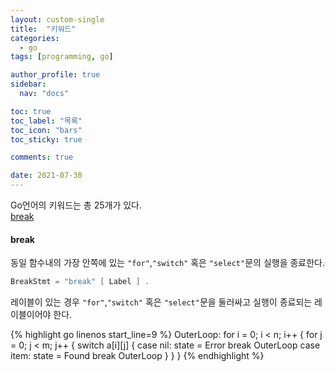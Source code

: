 ```yaml
---
layout: custom-single
title:  "키워드"
categories:
  - go
tags: [programming, go]

author_profile: true
sidebar:
  nav: "docs"

toc: true
toc_label: "목록"
toc_icon: "bars"
toc_sticky: true

comments: true

date: 2021-07-30
---
```


Go언어의 키워드는 총 25개가 있다.  
[break](#break)

#### break
동일 함수내의 가장 안쪽에 있는 `"for"`,`"switch"` 혹은 `"select"`문의 실행을 종료한다.
```go
BreakStmt = "break" [ Label ] .
```
레이블이 있는 경우 `"for"`,`"switch"` 혹은 `"select"`문을 둘러싸고 실행이 종료되는 레이블이어야 한다.

{% highlight go linenos start_line=9 %}
OuterLoop:
  for i = 0; i < n; i++ {
    for j = 0; j < m; j++ {
      switch a[i][j] {
      case nil:
        state = Error
        break OuterLoop
      case item:
        state = Found
        break OuterLoop
      }
    }
  }
{% endhighlight %}